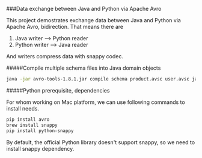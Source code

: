 ###Data exchange between Java and Python via Apache Avro

This project demostrates exchange data between Java and Python via Apache Avro, bidirection. That means there are

1. Java writer  -->  Python reader
2. Python writer  -->  Java reader

And writers compress data with snappy codec.

#####Compile multiple schema files into Java domain objects

```bash
java -jar avro-tools-1.8.1.jar compile schema product.avsc user.avsc java
```

#####Python prerequisite, dependencies

For whom working on Mac platform, we can use following commands to install needs.

```bash
pip install avro
brew install snappy
pip install python-snappy
```
By default, the official Python library doesn't support snappy, so we need to install snappy dependency.
